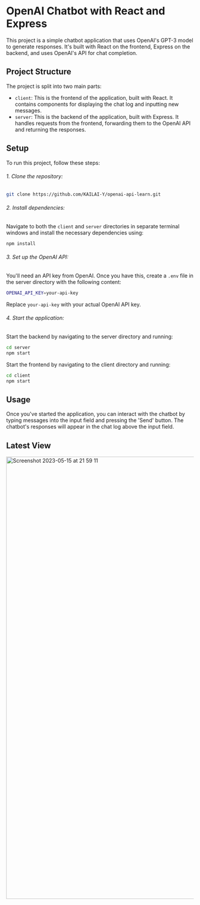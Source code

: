 # OpenAI Chatbot with React and Express

This project is a simple chatbot application that uses OpenAI's GPT-3 model to generate responses. It's built with React on the frontend, Express on the backend, and uses OpenAI's API for chat completion.

## Project Structure

The project is split into two main parts:

- `client`: This is the frontend of the application, built with React. It contains components for displaying the chat log and inputting new messages.
- `server`: This is the backend of the application, built with Express. It handles requests from the frontend, forwarding them to the OpenAI API and returning the responses.

## Setup

To run this project, follow these steps:

###### 1. Clone the repository:

```bash
git clone https://github.com/KAILAI-Y/openai-api-learn.git
```

###### 2. Install dependencies:
   
Navigate to both the `client` and `server` directories in separate terminal windows and install the necessary dependencies using:

```bash
npm install
```

###### 3. Set up the OpenAI API:

You'll need an API key from OpenAI. Once you have this, create a `.env` file in the server directory with the following content:

```bash
OPENAI_API_KEY=your-api-key
```

Replace `your-api-key` with your actual OpenAI API key.

###### 4. Start the application:

Start the backend by navigating to the server directory and running:
```bash
cd server
npm start
```
Start the frontend by navigating to the client directory and running:
```bash
cd client
npm start
```


## Usage

Once you've started the application, you can interact with the chatbot by typing messages into the input field and pressing the 'Send' button. The chatbot's responses will appear in the chat log above the input field.

## Latest View
<img width="1184" alt="Screenshot 2023-05-15 at 21 59 11" src="https://github.com/KAILAI-Y/openai-api-learn/assets/48574336/ef5d5493-28f4-48f4-8e1a-66e779f4c3f7">

